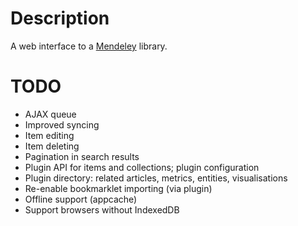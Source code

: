 Description
====

A web interface to a [Mendeley](http://www.mendeley.com/) library.

TODO
====

* AJAX queue
* Improved syncing
* Item editing
* Item deleting
* Pagination in search results
* Plugin API for items and collections; plugin configuration
* Plugin directory: related articles, metrics, entities, visualisations
* Re-enable bookmarklet importing (via plugin)
* Offline support (appcache)
* Support browsers without IndexedDB
